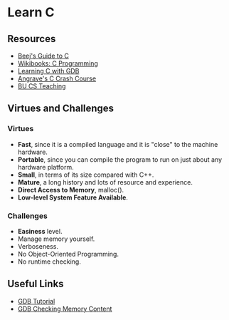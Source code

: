 # Learn C

## Resources

* [Beej's Guide to C](https://beej.us/guide/bgc/)
* [Wikibooks: C Programming](https://en.wikibooks.org/wiki/C_Programming)
* [Learning C with GDB](https://www.recurse.com/blog/5-learning-c-with-gdb)
* [Angrave's C Crash Course](https://github.com/angrave/SystemProgramming/wiki/C-Programming%2C-Part-1%3A-Introduction)
* [BU CS Teaching](https://www.cs.bu.edu/teaching/c/)

## Virtues and Challenges

### Virtues

* **Fast**, since it is a compiled language and it is "close" to the machine hardware.
* **Portable**, since you can compile the program to run on just about any hardware platform.
* **Small**, in terms of its size compared with C++.
* **Mature**, a long history and lots of resource and experience.
* **Direct Access to Memory**, malloc().
* **Low-level System Feature Available**.

### Challenges

* **Easiness** level.
* Manage memory yourself.
* Verboseness.
* No Object-Oriented Programming.
* No runtime checking.

## Useful Links

* [GDB Tutorial](https://www.cs.cmu.edu/~gilpin/tutorial/)
* [GDB Checking Memory Content](http://www.delorie.com/gnu/docs/gdb/gdb_56.html)
